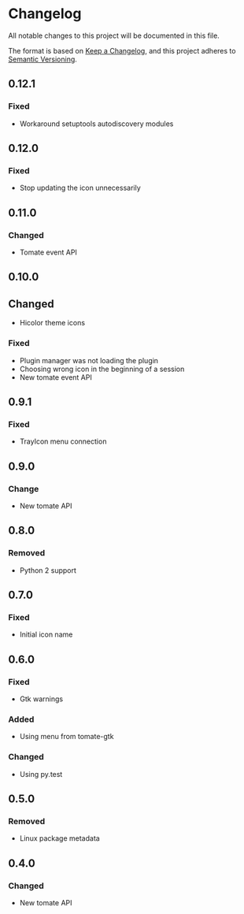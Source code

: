 # Changelog

All notable changes to this project will be documented in this file.

The format is based on [Keep a Changelog](https://keepachangelog.com/en/1.0.0/),
and this project adheres to [Semantic Versioning](https://semver.org/spec/v2.0.0.html).

## 0.12.1

### Fixed

- Workaround setuptools autodiscovery modules

## 0.12.0

### Fixed

- Stop updating the icon unnecessarily

## 0.11.0

### Changed

- Tomate event API

## 0.10.0

## Changed

- Hicolor theme icons

### Fixed

- Plugin manager was not loading the plugin
- Choosing wrong icon in the beginning of a session
- New tomate event API

## 0.9.1

### Fixed

- TrayIcon menu connection

## 0.9.0

### Change

- New tomate API

## 0.8.0

### Removed

- Python 2 support

## 0.7.0

### Fixed

- Initial icon name

## 0.6.0

### Fixed

- Gtk warnings

### Added 

- Using menu from tomate-gtk
  
### Changed

- Using py.test

## 0.5.0

### Removed

- Linux package metadata

## 0.4.0

### Changed

- New tomate API
